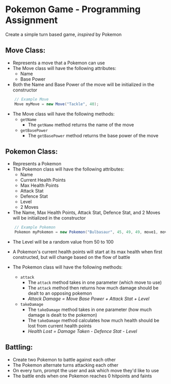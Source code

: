# **Pokemon Game - Programming Assignment**
Create a simple turn based game, *inspired* by Pokemon

## Move Class:
- Represents a move that a Pokemon can use
- The Move class will have the following attributes:
    - Name
    - Base Power
- Both the Name and Base Power of the move will be initialized in the constructor
```java
    // Example Move
    Move myMove = new Move("Tackle", 40);
```
- The Move class will have the following methods:
    - `getName`
        - The `getName` method returns the name of the move
    - `getBasePower`
        - The `getBasePower` method returns the base power of the move

## Pokemon Class:
- Represents a Pokemon
- The Pokemon class will have the following attributes:
    - Name
    - Current Health Points
    - Max Health Points
    - Attack Stat
    - Defence Stat
    - Level
    - 2 Moves
- The Name, Max Health Points, Attack Stat, Defence Stat, and 2 Moves will be initialized in the constructor
```java
    // Example Pokemon
    Pokemon myPokemon = new Pokemon("Bulbasaur", 45, 49, 49, move1, move2);
```
- The Level will be a random value from 50 to 100
- A Pokemon's current health points will start at its max health when first constructed, but will change based on the flow of battle

- The Pokemon class will have the following methods:
    - `attack`
        - The `attack` method takes in one parameter (which move to use)
        - The `attack` method then returns how much damage should be dealt to an opposing pokemon
        - *Attack Damage = Move Base Power + Attack Stat + Level*
    - `takeDamage`
        - The `takeDamage` method takes in one parameter (how much damage is dealt to the pokemon)
        - The `takeDamage` method calculates how much health should be lost from current health points
        - *Health Lost = Damage Taken - Defence Stat - Level*

## Battling:
- Create two Pokemon to battle against each other
- The Pokemon alternate turns attacking each other
- On every turn, prompt the user and ask which move they'd like to use
- The battle ends when one Pokemon reaches 0 hitpoints and faints
